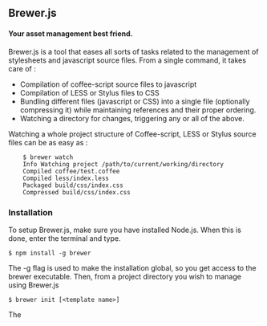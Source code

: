 ## Brewer.js
#### Your asset management best friend.

Brewer.js is a tool that eases all sorts of tasks related to the management of 
stylesheets and javascript source files. From a single command, it takes care of :

* Compilation of coffee-script source files to javascript
* Compilation of LESS or Stylus files to CSS
* Bundling different files (javascript or CSS) into a single file (optionally compressing it) while maintaining references and their proper ordering.
* Watching a directory for changes, triggering any or all of the above.

Watching a whole project structure of Coffee-script, LESS or Stylus source files can be as easy as :

        $ brewer watch
        Info Watching project /path/to/current/working/directory
        Compiled coffee/test.coffee
        Compiled less/index.less
        Packaged build/css/index.css
        Compressed build/css/index.css

### Installation

To setup Brewer.js, make sure you have installed Node.js. When this is done, enter the terminal and type.

    $ npm install -g brewer

The -g flag is used to make the installation global, so you get access to the brewer executable. Then, from a project directory you wish to manage using Brewer.js

    $ brewer init [<template name>]

The <template name> part is optional. Anyway, for the moment, there is only one template available, lesscoffee, which is also the default. This template sets up LESS and Coffeescript support for the current directory.

What this does is create a Brewfile in the current directory, according to the template provided and run brewer make (see usage) on it.

